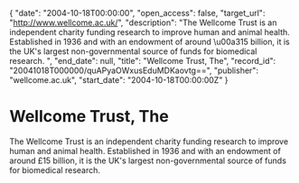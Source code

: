 {
  "date": "2004-10-18T00:00:00", 
  "open_access": false, 
  "target_url": "http://www.wellcome.ac.uk/", 
  "description": "The Wellcome Trust is an independent charity funding research to improve human and animal health. Established in 1936 and with an endowment of around \u00a315 billion, it is the UK's largest non-governmental source of funds for biomedical research. ", 
  "end_date": null, 
  "title": "Wellcome Trust, The", 
  "record_id": "20041018T000000/quAPyaOWxusEduMDKaovtg==", 
  "publisher": "wellcome.ac.uk", 
  "start_date": "2004-10-18T00:00:00Z"
}

# Wellcome Trust, The

The Wellcome Trust is an independent charity funding research to improve human and animal health. Established in 1936 and with an endowment of around £15 billion, it is the UK's largest non-governmental source of funds for biomedical research. 